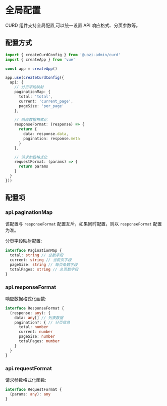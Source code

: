 # 全局配置

CURD 组件支持全局配置,可以统一设置 API 响应格式、分页参数等。

## 配置方式

```ts
import { createCurdConfig } from '@uozi-admin/curd'
import { createApp } from 'vue'

const app = createApp()

app.use(createCurdConfig({
  api: {
    // 分页字段映射
    paginationMap: {
      total: 'total',
      current: 'current_page',
      pageSize: 'per_page'
    },

    // 响应数据格式化
    responseFormat: (response) => {
      return {
        data: response.data,
        pagination: response.meta
      }
    },

    // 请求参数格式化
    requestFormat: (params) => {
      return params
    }
  }
}))
```

## 配置项

### api.paginationMap

该配置与 `responseFormat` 配置互斥，如果同时配置，则以 `responseFormat` 配置为准。

分页字段映射配置:

```ts
interface PaginationMap {
  total: string // 总数字段
  current: string // 当前页字段
  pageSize: string // 每页条数字段
  totalPages: string // 总页数字段
}
```

### api.responseFormat

响应数据格式化函数:

```ts
interface ResponseFormat {
  (response: any): {
    data: any[] // 列表数据
    pagination?: { // 分页信息
      total: number
      current: number
      pageSize: number
      totalPages: number
    }
  }
}
```

### api.requestFormat

请求参数格式化函数:

```ts
interface RequestFormat {
  (params: any): any
}
```
